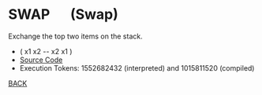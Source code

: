 # SWAP &emsp; (Swap)
Exchange the top two items on the stack.
* ( x1 x2 -- x2 x1 )
* [Source Code](../words/core/Swap.cs)
* Execution Tokens: 1552682432 (interpreted) and 1015811520 (compiled)


[BACK](builtins.md#Swap)
